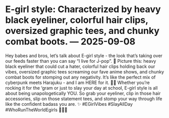 # E-girl style: Characterized by heavy black eyeliner, colorful hair clips, oversized graphic tees, and chunky combat boots. — 2025-09-08

Hey babes and bros, let’s talk about E-girl style - the look that’s taking over our feeds faster than you can say “I live for J-pop”. 🤩 Picture this: heavy black eyeliner that could cut a hater, colorful hair clips holding back our vibes, oversized graphic tees screaming our fave anime shows, and chunky combat boots for stomping out any negativity. It’s like the perfect mix of cyberpunk meets Harajuku - and I am HERE for it. 🖤💥 Whether you’re rocking it for the ‘gram or just to slay your day at school, E-girl style is all about being unapologetically YOU. So grab your eyeliner, clip in those hair accessories, slip on those statement tees, and stomp your way through life like the confident badass you are. ✨ #EGirlVibes #SlayAllDay #WhoRunTheWorldEgirls 🌈👑✨